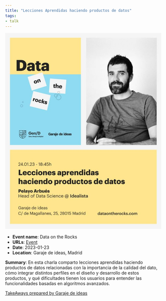 ```yaml
---
title: "Lecciones Aprendidas haciendo productos de datos"
tags:
- talk
---
```


![data-on-the-rocks](appearances/2023/data-on-the-rocks/data-on-the-rocks.jpg)

- **Event name**: Data on the Rocks
- **URLs**: [Event](https://dataontherocks.com/) 
- **Date**: 2023-01-23
- **Location**: Garaje de ideas, Madrid

**Summary**: En esta charla comparto lecciones aprendidas haciendo productos de datos relacionadas con la importancia de la calidad del dato, cómo integrar distintos perfiles en el diseño y desarrollo de estos productos, y qué dificultades tienen los usuarios para entender las funcionalidades basadas en algoritmos avanzados. 

[TakeAways prepared by Garaje de ideas](appearances/2023/data-on-the-rocks/TakeAway%20DOTRs%20-%20Lecciones%20aprendidas%20haciendo%20productos%20de%20datos.pdf)

